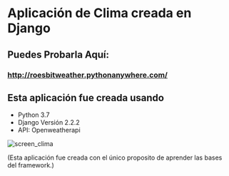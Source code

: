 # Aplicación de Clima creada en Django


## Puedes Probarla Aquí:
### http://roesbitweather.pythonanywhere.com/


## Esta aplicación fue creada usando
- Python 3.7
- Django Versión 2.2.2
- API: Openweatherapi

![screen_clima](https://user-images.githubusercontent.com/12022308/68988747-bb626a00-0801-11ea-9db0-ad411383e3cf.PNG)

(Esta aplicación fue creada con el único proposito de aprender las bases del framework.)

